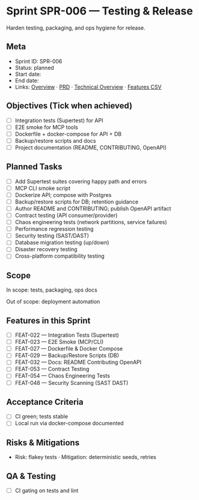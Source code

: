# Sprint SPR-006 — Testing & Release

Harden testing, packaging, and ops hygiene for release.

## Meta
- Sprint ID: SPR-006
- Status: planned
- Start date: <YYYY-MM-DD>
- End date: <YYYY-MM-DD>
- Links: [Overview](./overview.md) · [PRD](../../planning/prd.md) · [Technical Overview](../../planning/technical-overview.md) · [Features CSV](../features.csv)

## Objectives (Tick when achieved)
- [ ] Integration tests (Supertest) for API
- [ ] E2E smoke for MCP tools
- [ ] Dockerfile + docker-compose for API + DB
- [ ] Backup/restore scripts and docs
- [ ] Project documentation (README, CONTRIBUTING, OpenAPI)

## Planned Tasks
- [ ] Add Supertest suites covering happy path and errors
- [ ] MCP CLI smoke script
- [ ] Dockerize API; compose with Postgres
- [ ] Backup/restore scripts for DB; retention guidance
- [ ] Author README and CONTRIBUTING; publish OpenAPI artifact
- [ ] Contract testing (API consumer/provider)
- [ ] Chaos engineering tests (network partitions, service failures)
- [ ] Performance regression testing
- [ ] Security testing (SAST/DAST)
- [ ] Database migration testing (up/down)
- [ ] Disaster recovery testing
- [ ] Cross-platform compatibility testing

## Scope
In scope: tests, packaging, ops docs

Out of scope: deployment automation

## Features in this Sprint
- [ ] FEAT-022 — Integration Tests (Supertest)
- [ ] FEAT-023 — E2E Smoke (MCP/CLI)
- [ ] FEAT-027 — Dockerfile & Docker Compose
- [ ] FEAT-029 — Backup/Restore Scripts (DB)
- [ ] FEAT-032 — Docs: README Contributing OpenAPI
- [ ] FEAT-053 — Contract Testing
- [ ] FEAT-054 — Chaos Engineering Tests
- [ ] FEAT-048 — Security Scanning (SAST DAST)

## Acceptance Criteria
- [ ] CI green; tests stable
- [ ] Local run via docker-compose documented

## Risks & Mitigations
- Risk: flakey tests · Mitigation: deterministic seeds, retries

## QA & Testing
- [ ] CI gating on tests and lint
